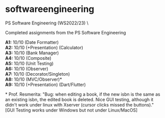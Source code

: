 # softwareengineering
PS Software Engineering (WS2022/23) \

Completed assignments from the PS Software Engineering

**A1:** 10/10 (Date Formatter) \
**A2:** 10/10 (+Presentation) (Calculator) \
**A3:** 10/10 (Bank Manager) \
**A4:** 10/10 (Composite) \
**A5:** 10/10 (Unit Testing) \
**A6:** 10/10 (Observer) \
**A7:** 10/10 (Decorator/Singleton) \
**A8:** 10/10 (MVC/Observer)* \
**A9:** 10/10 (+Presentation) (Dart/Flutter)

\* Prof. Resmerita: "Bug: when editing a book, if the new isbn is the same as an existing isbn, the edited book is deleted. Nice GUI testing, although it didn't work under linux with Xserver (cursor clicks missed the buttons)."   
[GUI Testing works under Windows but not under Linux/MacOS]

